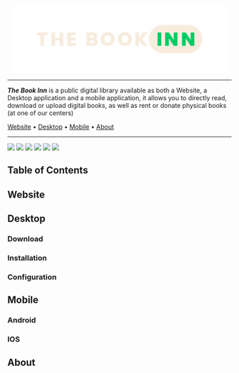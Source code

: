 <p align="center">
<img src="images/The%20Book%20Inn%20Logo.png">
</p>

------------


***The Book Inn*** is a public digital library available as both a Website, a Desktop application and a mobile application, it allows you to directly read, download or upload digital books, as well as rent or donate physical books (at one of our centers)



[Website](https://www.TheBookInn.com "Website") • [Desktop](https://www.TheBookInn.com "Installation") • [Mobile](https://www.TheBookInn.com "Mobile-download") • [About](https://www.TheBookInn.com)


------------

![](https://img.shields.io/badge/last--modified-7%2F6%2F2022-lightgreen) ![](https://img.shields.io/badge/platforms-Desktop%20%7C%20Website%20%7C%20Mobile-lightgreen) ![](https://img.shields.io/badge/desktop--version-0.0.1-lightgreen) ![](https://img.shields.io/badge/Mobile--version-0.0.1-lightgreen) ![](https://img.shields.io/badge/Languages--used-Java%20%7C%20HTML%2C%20CSS%20%26%20JavaScript%20%7C%20Dart-lightgreen) ![](https://img.shields.io/badge/Database-OracleDB-lightgreen)

<p>
</p>

## Table of Contents
## Website
## Desktop
### Download
### Installation
### Configuration
## Mobile
### Android
### IOS
## About


